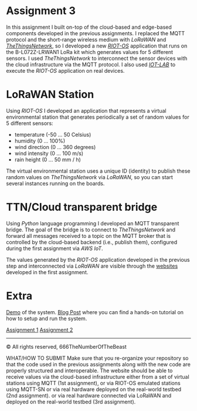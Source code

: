 # Assignment 3
In this assignment I built on-top of the cloud-based and edge-based components developed in the previous assignments. I replaced the MQTT protocol and the short-range wireless medium with *LoRaWAN* and [*TheThingsNetwork*](https://www.thethingsnetwork.org/), so I developed a new [*RIOT-OS*](https://riot-os.org/) application that runs on the B-L072Z-LRWAN1 LoRa kit which generates values for 5 different sensors. I used *TheThingsNetwork* to interconnect the sensor devices with the cloud infrastructure via the MQTT protocol. I also used [*IOT-LAB*](https://www.iot-lab.info/) to execute the *RIOT-OS* application on real devices.

# LoRaWAN Station
Using *RIOT-OS* I developed an application that represents a virtual environmental station that generates periodically a set of random values for 5 different sensors:

- temperature (-50 ... 50 Celsius)
- humidity (0 ... 100%)
- wind direction (0 ... 360 degrees)
- wind intensity (0 ... 100 m/s)
- rain height (0 ... 50 mm / h)

The virtual environmental station uses a unique ID (identity) to publish these random values on *TheThingsNetwork* via *LoRaWAN*, so you can start several instances running on the boards.

# TTN/Cloud transparent bridge
Using *Python* language programming I developed an MQTT transparent bridge. The goal of the bridge is to connect to *TheThingsNetwork* and forward all messages received to a topic on the MQTT broker that is controlled by the cloud-based backend (i.e., publish them), configured during the first assignment via *AWS IoT*.

The values generated by the *RIOT-OS* application developed in the previous step and interconnected via *LoRaWAN* are visible through the [websites](https://666thenumberofthebeast.github.io/InternetOfThings19-20/) developed in the first assignment.

# Extra
[Demo](https://youtu.be/DdShk5g0IxQ) of the system.
[Blog Post](https://www.hackster.io/xmetal1997/iot-virtual-environment-stations-emulator-2-0-63a8c0) where you can find a hands-on tutorial on how to setup and run the system.

[Assignment 1](https://github.com/666TheNumberOfTheBeast/InternetOfThings19-20/tree/master/Assignment1)
[Assignment 2](https://github.com/666TheNumberOfTheBeast/InternetOfThings19-20/tree/master/Assignment2)

***
© All rights reserved, 666TheNumberOfTheBeast


WHAT/HOW TO SUBMIT
Make sure that you re-organize your repository so that the code used in the previous assignments along with the new code are properly structured and interoperable. The website should be able to receive values via the cloud-based infrastructure either from a set of virtual stations using MQTT (1st assignment), or via RIOT-OS emulated stations using MQTT-SN or via real hardware deployed on the real-world testbed (2nd assignment). or via real hardware connected via LoRaWAN and deployed on the real-world testbed (3rd assignment).
